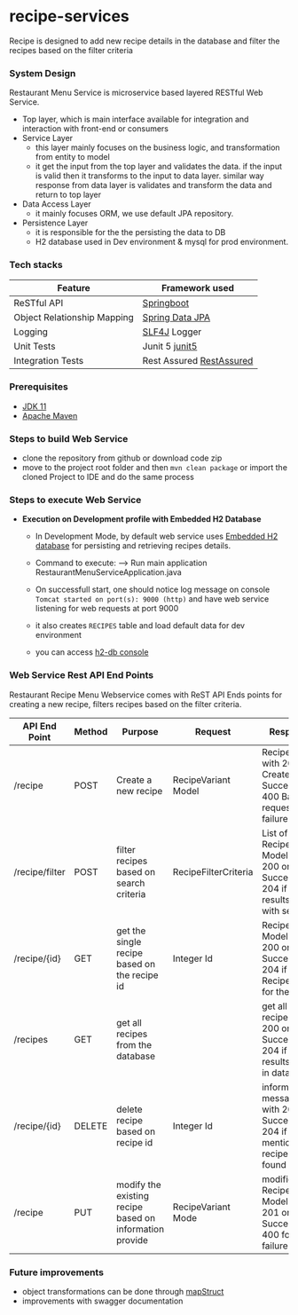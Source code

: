 # recipe-services
Recipe is designed to add new recipe details in the database and filter the recipes based on the filter criteria

### System Design
Restaurant Menu Service is microservice based layered RESTful Web Service.
- Top layer, which is main interface available for integration and interaction with front-end or consumers
- Service Layer
  - this layer mainly focuses on the business logic, and transformation from entity to model
  - it get the input from the top layer and validates the data. if the input is valid then it transforms to the input to data layer. similar way response from data layer is validates and transform the data and return to top layer
- Data Access Layer
  - it mainly focuses ORM, we use default JPA repository.
- Persistence Layer
  - it is responsible for the the persisting the data to DB
  - H2 database used in Dev environment & mysql for prod environment.

### Tech stacks
Feature | Framework used
------------ | -------------
ReSTful API | [Springboot](https://spring.io/projects/spring-boot)
Object Relationship Mapping | [Spring Data JPA](https://spring.io/projects/spring-data-jpa)
Logging | [SLF4J](http://www.slf4j.org/manual.html) Logger
Unit Tests | Junit 5 [junit5](https://junit.org/junit5/docs/current/user-guide/)
Integration Tests | Rest Assured [RestAssured](https://rest-assured.io/)


### Prerequisites
* [JDK 11](https://docs.oracle.com/en/java/javase/11/)
* [Apache Maven](https://maven.apache.org/)

### Steps to build Web Service
* clone the repository from github or download code zip
* move to the project root folder and then `mvn clean package` or import the cloned Project to IDE and do the same process

### Steps to execute Web Service
* **Execution on Development profile with Embedded H2 Database**
  - In Development Mode, by default web service uses [Embedded H2 database](https://spring.io/guides/gs/accessing-data-jpa/) for persisting and retrieving recipes details.
  - Command to execute:
    --> Run main application RestaurantMenuServiceApplication.java
  - On successfull start, one should notice log message on console `Tomcat started on port(s): 9000 (http)` and have web service listening for web requests at port 9000
  - it also creates `RECIPES` table and load default data for dev environment

  - you can access [h2-db console](http://localhost:9000/h2-console/)

### Web Service Rest API End Points
Restaurant Recipe Menu Webservice comes with ReST API Ends points for creating a new recipe, filters recipes based on the filter criteria.

API End Point | Method | Purpose | Request | Response
------------ | ------------- | ------------- | ------------ | -------------
/recipe | POST   | Create a new recipe                                              | RecipeVariant Model       | Recipe Model with 201 Created on Success, 400 Bad request on failure
/recipe/filter | POST   | filter recipes based on search criteria          | RecipeFilterCriteria | List of RecipeVariant Model with 200 on Success, 204 if no results found with search
/recipe/{id} | GET    | get the single recipe based on the recipe id     | Integer Id           | RecipeVariant Model with 200 on Success, 204 if No Recipe found for the ID               
/recipes | GET    | get all recipes from the database                       |            | get all recipes with 200 on Success, 204 if no results found in database 
/recipe/{id} | DELETE | delete recipe based on recipe id                     |  Integer Id                     | informational message with 200 on Success, 204 if mentioned recipe not found      
/recipe | PUT    | modify the existing recipe based on information provide   | RecipeVariant Mode        | modified RecipeVariant Model with 201 on Success, 400 for failure       


### Future improvements
- object transformations can be done through [mapStruct](https://mapstruct.org/)
- improvements with swagger documentation 

